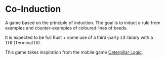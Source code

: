 # Co-Induction

A game based on the principle of induction. The goal is to induct a rule from examples and counter-examples of coloured lines of beeds.

It is expected to be full Rust + some use of a third-party z3 library with a TUI (Terminal UI).

This game takes inspiration from the mobile game [Caterpillar Logic](https://github.com/gromozeka1980/kivy_contest_2014/tree/master/caterpillars).